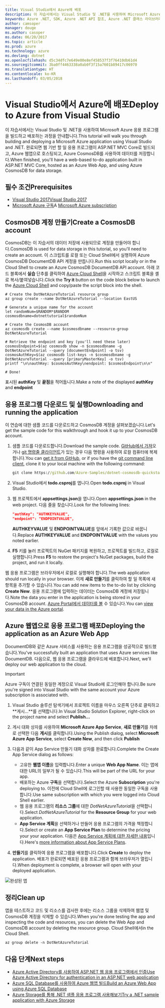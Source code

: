 ```yaml
---
title: Visual Studio에서 Azure에 배포
description: 이 자습서에서는 Visual Studio 및 .NET을 사용하여 Microsoft Azure 응용 프로그램을 빌드하고 배포하는 과정을 안내합니다.
keywords: Azure .NET, SDK, Azure .NET API 참조, Azure .NET 클래스 라이브러리
author: camsoper
manager: douge
ms.author: casoper
ms.date: 06/20/2017
ms.topic: article
ms.prod: azure
ms.technology: azure
ms.devlang: dotnet
ms.openlocfilehash: d5c34dfc7e649e00e8ef458537f3f76410db61d4
ms.sourcegitcommit: 3ba0ff4463338a0ab0f3f15a7601b89417c06970
ms.translationtype: HT
ms.contentlocale: ko-KR
ms.lasthandoff: 03/05/2018
---
```

# <a name="deploy-to-azure-from-visual-studio"></a><span data-ttu-id="af11e-104">Visual Studio에서 Azure에 배포</span><span class="sxs-lookup"><span data-stu-id="af11e-104">Deploy to Azure from Visual Studio</span></span>

<span data-ttu-id="af11e-105">이 자습서에서는 Visual Studio 및 .NET을 사용하여 Microsoft Azure 응용 프로그램을 빌드하고 배포하는 과정을 안내합니다.</span><span class="sxs-lookup"><span data-stu-id="af11e-105">This tutorial will walk you through building and deploying a Microsoft Azure application using Visual Studio and .NET.</span></span>  <span data-ttu-id="af11e-106">완료되면 웹 기반 할 일 응용 프로그램이 ASP.NET MVC Core로 빌드되고, Azure 웹앱으로 호스팅되고, Azure CosmosDB를 사용하여 데이터를 저장합니다.</span><span class="sxs-lookup"><span data-stu-id="af11e-106">When finished, you'll have a web-based to-do application built in ASP.NET MVC Core, hosted as an Azure Web App, and using Azure CosmosDB for data storage.</span></span>

## <a name="prerequisites"></a><span data-ttu-id="af11e-107">필수 조건</span><span class="sxs-lookup"><span data-stu-id="af11e-107">Prerequisites</span></span>

* [<span data-ttu-id="af11e-108">Visual Studio 2017</span><span class="sxs-lookup"><span data-stu-id="af11e-108">Visual Studio 2017</span></span>](https://www.visualstudio.com/downloads/)
* <span data-ttu-id="af11e-109">[Microsoft Azure 구독](https://azure.microsoft.com/free/)</span><span class="sxs-lookup"><span data-stu-id="af11e-109">A [Microsoft Azure subscription](https://azure.microsoft.com/free/)</span></span>

## <a name="create-a-cosmosdb-account"></a><span data-ttu-id="af11e-110">CosmosDB 계정 만들기</span><span class="sxs-lookup"><span data-stu-id="af11e-110">Create a CosmosDB account</span></span>

<span data-ttu-id="af11e-111">CosmosDB는 이 자습서의 데이터 저장에 사용되므로 계정을 만들어야 합니다.</span><span class="sxs-lookup"><span data-stu-id="af11e-111">CosmosDB is used for data storage in this tutorial, so you'll need to create an account.</span></span>  <span data-ttu-id="af11e-112">이 스크립트를 로컬 또는 Cloud Shell에서 실행하여 Azure CosmosDB DocumentDB API 계정을 만듭니다.</span><span class="sxs-lookup"><span data-stu-id="af11e-112">Run this script locally or in the Cloud Shell to create an Azure CosmosDB DocumentDB API account.</span></span>  <span data-ttu-id="af11e-113">아래 코드 블록에서 **실습** 단추를 클릭하여 [Azure Cloud Shell](/azure/cloud-shell/)을 시작하고 스크립트 블록을 셸로 복사/붙여넣습니다.</span><span class="sxs-lookup"><span data-stu-id="af11e-113">Click the **Try it** button on the code block below to launch the [Azure Cloud Shell](/azure/cloud-shell/) and copy/paste the script block into the shell.</span></span>

```azurecli-interactive
# Create the DotNetAzureTutorial resource group
az group create --name DotNetAzureTutorial --location EastUS

# Generate a unique name for the account
let randomNum=$RANDOM*$RANDOM
cosmosdbname=dotnettutorial$randomNum

# Create the CosmosDB account
az cosmosdb create --name $cosmosdbname --resource-group DotNetAzureTutorial

# Retrieve the endpoint and key (you'll need these later)
cosmosEndpoint=$(az cosmosdb show -n $cosmosdbname -g DotNetAzureTutorial --query [documentEndpoint] -o tsv)
cosmosAuthKey=$(az cosmosdb list-keys -n $cosmosdbname -g DotNetAzureTutorial --query [primaryMasterKey] -o tsv)
printf "\n\nauthKey: $cosmosAuthKey\nendpoint: $cosmosEndpoint\n\n"

# Done!

```

<span data-ttu-id="af11e-114">표시된 **authKey** 및 **끝점**을 적어둡니다.</span><span class="sxs-lookup"><span data-stu-id="af11e-114">Make a note of the displayed **authKey** and **endpoint**</span></span> 

## <a name="downloading-and-running-the-application"></a><span data-ttu-id="af11e-115">응용 프로그램 다운로드 및 실행</span><span class="sxs-lookup"><span data-stu-id="af11e-115">Downloading and running the application</span></span>

<span data-ttu-id="af11e-116">이 연습에 대한 샘플 코드를 다운로드하고 CosmosDB 계정을 살펴보겠습니다.</span><span class="sxs-lookup"><span data-stu-id="af11e-116">Let's get the sample code for this walkthrough and hook it up to your CosmosDB account.</span></span>

1. <span data-ttu-id="af11e-117">샘플 코드를 다운로드합니다.</span><span class="sxs-lookup"><span data-stu-id="af11e-117">Download the sample code.</span></span>  <span data-ttu-id="af11e-118">[GitHub에서 가져](https://github.com/Azure-Samples/dotnet-cosmosdb-quickstart/)오거나 [git 명령줄 클라이언트](https://git-scm.com/)가 있는 경우 다음 명령을 사용하여 로컬 컴퓨터에 복제합니다.</span><span class="sxs-lookup"><span data-stu-id="af11e-118">You can [get it from GitHub](https://github.com/Azure-Samples/dotnet-cosmosdb-quickstart/), or if you have the [git command line client](https://git-scm.com/), clone it to your local machine with the following command:</span></span>

    ```cmd
    git clone https://github.com/Azure-Samples/dotnet-cosmosdb-quickstart
    ```

2. <span data-ttu-id="af11e-119">Visual Studio에서 **todo.csproj**를 엽니다.</span><span class="sxs-lookup"><span data-stu-id="af11e-119">Open **todo.csproj** in Visual Studio.</span></span>

3. <span data-ttu-id="af11e-120">웹 프로젝트에서 **appsettings.json**을 엽니다.</span><span class="sxs-lookup"><span data-stu-id="af11e-120">Open **appsettings.json** in the web project.</span></span>  <span data-ttu-id="af11e-121">다음 줄을 찾습니다.</span><span class="sxs-lookup"><span data-stu-id="af11e-121">Look for the following lines:</span></span>

    ```json
    "authKey": "AUTHKEYVALUE",
    "endpoint": "ENDPOINTVALUE",
    ```
    <span data-ttu-id="af11e-122">**AUTHKEYVALUE** 및 **ENDPOINTVALUE**를 앞에서 기록한 값으로 바꿉니다.</span><span class="sxs-lookup"><span data-stu-id="af11e-122">Replace **AUTHKEYVALUE** and **ENDPOINTVALUE** with the values you noted earlier.</span></span>

4. <span data-ttu-id="af11e-123">**F5** 키를 눌러 프로젝트의 NuGet 패키지를 복원하고, 프로젝트를 빌드하고, 로컬로 실행합니다.</span><span class="sxs-lookup"><span data-stu-id="af11e-123">Press **F5** to restore the project's NuGet packages, build the project, and run it locally.</span></span>

<span data-ttu-id="af11e-124">웹 응용 프로그램은 브라우저에서 로컬로 실행해야 합니다.</span><span class="sxs-lookup"><span data-stu-id="af11e-124">The web application should run locally in your browser.</span></span>  <span data-ttu-id="af11e-125">이제 **새로 만들기**를 클릭하여 할 일 목록에 새 항목을 추가할 수 있습니다.</span><span class="sxs-lookup"><span data-stu-id="af11e-125">You can add new items to the to-do list by clicking **Create New**.</span></span>  <span data-ttu-id="af11e-126">응용 프로그램에 입력하는 데이터는 CosmosDB 계정에 저장됩니다.</span><span class="sxs-lookup"><span data-stu-id="af11e-126">Note the data you enter in the application is being stored in your CosmosDB account.</span></span>  <span data-ttu-id="af11e-127">[Azure Portal에서 데이터를 볼](/azure/documentdb/documentdb-view-json-document-explorer) 수 있습니다.</span><span class="sxs-lookup"><span data-stu-id="af11e-127">You can [view your data in the Azure portal](/azure/documentdb/documentdb-view-json-document-explorer).</span></span>

## <a name="deploying-the-application-as-an-azure-web-app"></a><span data-ttu-id="af11e-128">Azure 웹앱으로 응용 프로그램 배포</span><span class="sxs-lookup"><span data-stu-id="af11e-128">Deploying the application as an Azure Web App</span></span>

<span data-ttu-id="af11e-129">DocumentDB와 같은 Azure 서비스를 사용하는 응용 프로그램을 성공적으로 빌드했습니다.</span><span class="sxs-lookup"><span data-stu-id="af11e-129">You've successfully built an application that uses Azure services like DocumentDB.</span></span>  <span data-ttu-id="af11e-130">다음으로, 웹 응용 프로그램을 클라우드에 배포합니다.</span><span class="sxs-lookup"><span data-stu-id="af11e-130">Next, we'll deploy our web application to the cloud.</span></span>

> [!IMPORTANT]
> <span data-ttu-id="af11e-131">Azure 구독이 연결된 동일한 계정으로 Visual Studio에 로그인해야 합니다.</span><span class="sxs-lookup"><span data-stu-id="af11e-131">Be sure you're signed into Visual Studio with the same account your Azure subscription is associated with.</span></span>

1. <span data-ttu-id="af11e-132">Visual Studio 솔루션 탐색기에서 프로젝트 이름을 마우스 오른쪽 단추로 클릭하고 **게시...**를 선택합니다.</span><span class="sxs-lookup"><span data-stu-id="af11e-132">In Visual Studio Solution Explorer, right-click on the project name and select **Publish...**</span></span>

2. <span data-ttu-id="af11e-133">게시 대화 상자를 사용하여 **Microsoft Azure App Service**, **새로 만들기**를 차례로 선택한 다음 **게시**를 클릭합니다.</span><span class="sxs-lookup"><span data-stu-id="af11e-133">Using the Publish dialog, select **Microsoft Azure App Service**, select **Create New**, and then click **Publish**</span></span>

3. <span data-ttu-id="af11e-134">다음과 같이 App Service 만들기 대화 상자를 완료합니다.</span><span class="sxs-lookup"><span data-stu-id="af11e-134">Complete the Create App Service dialog as follows:</span></span>

    * <span data-ttu-id="af11e-135">고유한 **웹앱 이름**을 입력합니다.</span><span class="sxs-lookup"><span data-stu-id="af11e-135">Enter a unique **Web App Name**.</span></span>  <span data-ttu-id="af11e-136">이는 앱에 대한 URL의 일부가 될 수 있습니다.</span><span class="sxs-lookup"><span data-stu-id="af11e-136">This will be part of the URL for your app.</span></span>
    * <span data-ttu-id="af11e-137">배포하는 Azure **구독**을 선택합니다.</span><span class="sxs-lookup"><span data-stu-id="af11e-137">Select the Azure **Subscription** you're deploying to.</span></span>  <span data-ttu-id="af11e-138">이전에 Cloud Shell에 로그인할 때 사용한 동일한 구독을 사용합니다.</span><span class="sxs-lookup"><span data-stu-id="af11e-138">Use same subscription with which you were logged into Cloud Shell earlier.</span></span>
    * <span data-ttu-id="af11e-139">웹 응용 프로그램의 **리소스 그룹**에 대한 *DotNetAzureTutorial*을 선택합니다.</span><span class="sxs-lookup"><span data-stu-id="af11e-139">Select *DotNetAzureTutorial* for the **Resource Group** for your web application.</span></span>
    * <span data-ttu-id="af11e-140">**App Service 계획**을 선택하거나 만들어 응용 프로그램의 가격을 책정합니다.</span><span class="sxs-lookup"><span data-stu-id="af11e-140">Select or create an **App Service Plan** to determine the pricing your your application.</span></span>  <span data-ttu-id="af11e-141">다음은 [App Service 계획에 대한 자세한 내용](/azure/app-service/azure-web-sites-web-hosting-plans-in-depth-overview)입니다.</span><span class="sxs-lookup"><span data-stu-id="af11e-141">Here's [more information about App Service Plans](/azure/app-service/azure-web-sites-web-hosting-plans-in-depth-overview).</span></span>

4. <span data-ttu-id="af11e-142">**만들기**를 클릭하여 응용 프로그램을 배포합니다.</span><span class="sxs-lookup"><span data-stu-id="af11e-142">Click **Create** to deploy the application.</span></span>  <span data-ttu-id="af11e-143">배포가 완료되면 배포된 응용 프로그램과 함께 브라우저가 열립니다.</span><span class="sxs-lookup"><span data-stu-id="af11e-143">When deployment is complete, a browser will open with your deployed application.</span></span>

![완성된 앱](./media/dotnet-quickstart/todo.png)

## <a name="clean-up"></a><span data-ttu-id="af11e-145">정리</span><span class="sxs-lookup"><span data-stu-id="af11e-145">Clean up</span></span>

<span data-ttu-id="af11e-146">앱을 테스트하고 코드 및 리소스를 검사한 후에는 리소스 그룹을 삭제하여 웹앱 및 CosmosDB 계정을 삭제할 수 있습니다.</span><span class="sxs-lookup"><span data-stu-id="af11e-146">When you're done testing the app and inspecting the code and resources, you can delete the Web App and CosmosDB account by deleting the resource group.</span></span> <span data-ttu-id="af11e-147">Cloud Shell에서</span><span class="sxs-lookup"><span data-stu-id="af11e-147">in the Cloud Shell.</span></span>

```azurecli-interactive
az group delete -n DotNetAzureTutorial
```

## <a name="next-steps"></a><span data-ttu-id="af11e-148">다음 단계</span><span class="sxs-lookup"><span data-stu-id="af11e-148">Next steps</span></span>

* [<span data-ttu-id="af11e-149">Azure Active Directory를 사용하여 ASP.NET 웹 응용 프로그램에서 인증</span><span class="sxs-lookup"><span data-stu-id="af11e-149">Use Azure Active Directory for authentication in an ASP.NET web application</span></span>](/azure/active-directory/develop/active-directory-devquickstarts-webapp-dotnet)
* [<span data-ttu-id="af11e-150">Azure SQL Database를 사용하여 Azure 웹앱 빌드</span><span class="sxs-lookup"><span data-stu-id="af11e-150">Build an Azure Web App using Azure SQL Database</span></span>](/azure/app-service-web/web-sites-dotnet-get-started)
* [<span data-ttu-id="af11e-151">Azure Storage를 통해 .NET 샘플 응용 프로그램 사용해보기</span><span class="sxs-lookup"><span data-stu-id="af11e-151">Try a .NET sample application with Azure Storage</span></span>](/azure/storage/storage-samples-dotnet)


